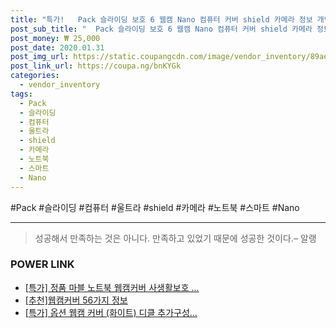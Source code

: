 ```yaml
--- 
title: "특가!   Pack 슬라이딩 보호 6 웹캠 Nano 컴퓨터 커버 shield 카메라 정보 개인 스마트 웹 S1 울트라 노트북 Sil..." 
post_sub_title: "  Pack 슬라이딩 보호 6 웹캠 Nano 컴퓨터 커버 shield 카메라 정보 개인 스마트 웹 S1 울트라 노트북 Silver 프로 폰 - 아이맥 슬라이더 차단을위한 디자인을 맥북 쉴드 실버 보호가 나노 0.03in 씬" 
post_money: ₩ 25,000 
post_date: 2020.01.31 
post_img_url: https://static.coupangcdn.com/image/vendor_inventory/89ae/806837630b455d9fb150ea4bf3fedc948963ddc04b1a9c83730ace9ebfa6.jpg 
post_link_url: https://coupa.ng/bnKYGk 
categories: 
  - vendor_inventory 
tags: 
  - Pack 
  - 슬라이딩 
  - 컴퓨터 
  - 울트라 
  - shield 
  - 카메라 
  - 노트북 
  - 스마트 
  - Nano 
--- 
```

  #Pack #슬라이딩 #컴퓨터 #울트라 #shield #카메라 #노트북 #스마트 #Nano 
<hr> 

> 성공해서 만족하는 것은 아니다. 만족하고 있었기 때문에 성공한 것이다.– 알랭 


### POWER LINK

* <a href="https://blog.naver.com/an0733/221790921627" target="_blank">[특가] 정품 마블 노트북 웹캠커버 사생활보호 ...</a>
* <a href="https://blog.naver.com/fasyy4321/221790849344" target="_blank">[추천]웹캠커버 56가지 정보</a>
* <a href="https://blog.naver.com/sakai111/221792009347" target="_blank">[특가] 옵션 웹캠 커버 (화이트) 디클 추가구성...</a>
